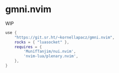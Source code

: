 # gmni.nvim

WIP

```lua
use {
	"https://git.sr.ht/~kornellapacz/gmni.nvim",
	rocks = { "luasocket" },
	requires = {
		'MunifTanjim/nui.nvim',
		'nvim-lua/plenary.nvim',
	},
}
```

